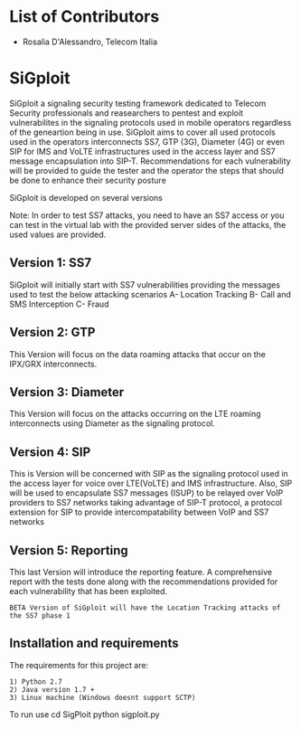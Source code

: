 # List of Contributors
- Rosalia D'Alessandro, Telecom Italia

# SiGploit
SiGploit a signaling security testing framework dedicated to Telecom Security professionals and reasearchers to pentest and exploit vulnerabilites in the signaling protocols used in mobile operators regardless of the geneartion being in use.
SiGploit aims to cover all used protocols used in the operators interconnects SS7, GTP (3G), Diameter (4G) or even SIP for IMS and VoLTE infrastructures used in the access layer and SS7 message encapsulation into SIP-T.
Recommendations for each vulnerability will be provided to guide the tester and the operator the steps that should be done to enhance their security posture

SiGploit is developed on several versions

Note: In order to test SS7 attacks, you need to have an SS7 access or you can test in the virtual lab with the provided server sides of the attacks, the used values are provided.

  Version 1: SS7
  -------------
  SiGploit will initially start with SS7 vulnerabilities providing the messages used to test the below attacking scenarios
    A- Location Tracking
    B- Call and SMS Interception
    C- Fraud
  
  Version 2: GTP
  ------------
  This Version will focus on the data roaming attacks that occur on the IPX/GRX interconnects.
  
  Version 3: Diameter
  -----------------
  This Version will focus on the attacks occurring on the LTE roaming interconnects using Diameter as the signaling protocol.
  
  Version 4: SIP
  ------------
  This is Version will be concerned with SIP as the signaling protocol used in the access layer for voice over LTE(VoLTE) and IMS infrastructure.
  Also, SIP will be used to encapsulate SS7 messages (ISUP) to be relayed over VoIP providers to SS7 networks taking advantage of SIP-T protocol, a protocol extension for SIP to provide intercompatability between VoIP and SS7 networks
  
  Version 5: Reporting
  ------------------
  This last Version will introduce the reporting feature. A comprehensive report with the tests done along with the recommendations provided for each vulnerability that has been exploited.
  
    BETA Version of SiGploit will have the Location Tracking attacks of the SS7 phase 1

## Installation and requirements
The requirements for this project are:

    1) Python 2.7
    2) Java version 1.7 +
    3) Linux machine (Windows doesnt support SCTP)

To run use
    cd SigPloit
    python sigploit.py

